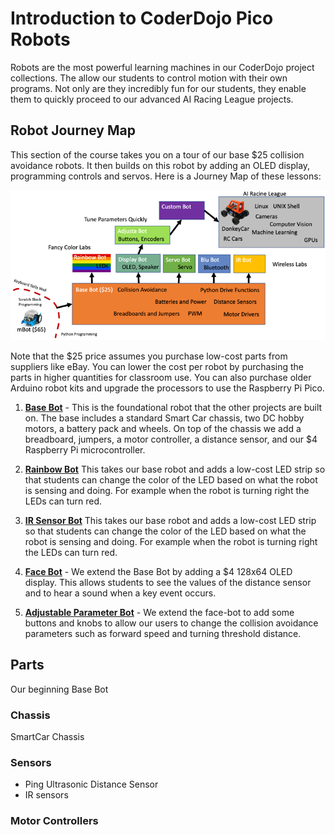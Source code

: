 # Introduction to CoderDojo Pico Robots

Robots are the most powerful learning machines in our CoderDojo project collections.  The allow our students to control motion with their own programs.  Not only are they incredibly fun for our students, they enable them to quickly proceed to our advanced AI Racing League projects.

## Robot Journey Map

This section of the course takes you on a tour of our base $25 collision avoidance robots.  It then builds on this robot by adding an OLED display, programming controls and servos.  Here is a Journey Map of these lessons:

![Robot Journey Map](../img/robot-journey-map.png)

Note that the $25 price assumes you purchase low-cost parts from suppliers like eBay.  You can lower the cost per robot by purchasing the parts in higher quantities for classroom use.  You can also purchase older Arduino robot kits and upgrade the processors to use the Raspberry Pi Pico.

1. **[Base Bot](02-base-bot.md)** - This is the foundational robot that the other projects are built on.  The base includes a standard Smart Car chassis, two DC hobby motors, a battery pack and wheels.  On top of the chassis we add a breadboard, jumpers, a motor controller, a distance sensor, and our $4 Raspberry Pi microcontroller.

2. **[Rainbow Bot](03-rainbow-bot.md)** This takes our base robot and adds a low-cost LED strip so that students can change the color of the LED based on what the robot is sensing and doing.  For example when the robot is turning right the LEDs can turn red.

3. **[IR Sensor Bot](03-ir-sensor-bot.md)** This takes our base robot and adds a low-cost LED strip so that students can change the color of the LED based on what the robot is sensing and doing.  For example when the robot is turning right the LEDs can turn red.

4. **[Face Bot](04-face-bot.md)** - We extend the Base Bot by adding a $4 128x64 OLED display.  This allows students to see the values of the distance sensor and to hear a sound when a key event occurs.

5. **[Adjustable Parameter Bot](05-ajusta-bot.md)** - We extend the face-bot to add some buttons and knobs to allow our users to change the collision avoidance parameters such as forward speed and turning threshold distance.

## Parts

Our beginning Base Bot

### Chassis

SmartCar Chassis

### Sensors

* Ping Ultrasonic Distance Sensor
* IR sensors

### Motor Controllers

